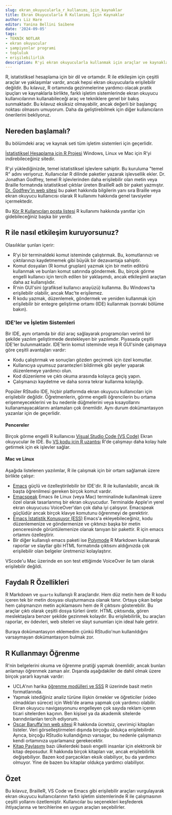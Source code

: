 ```yaml
---
slug: ekran_okuyucularla_r_kullanımı_i̇çin_kaynaklar
title: Ekran Okuyucularla R Kullanımı İçin Kaynaklar
author: Liz Hare
editor: Yanina Bellini Saibene
date: '2024-09-05'
tags:
- TEKNİK NOTLAR
- ekran okuyucular
- şampi̇yonlar programi
- topluluk
- erişilebilirlik
description: R'yi ekran okuyucularla kullanmak için araçlar ve kaynaklar.
---
```


R, istatistiksel hesaplama için bir dil ve ortamdır.
R ile etkileşim için çeşitli araçlar ve yaklaşımlar vardır, ancak hepsi ekran okuyucularla erişilebilir değildir.
Bu kılavuz, R ortamında gezinmelerine yardımcı olacak pratik ipuçları ve kaynaklarla birlikte, farklı işletim sistemlerinde ekran okuyucu kullanıcılarının kullanabileceği araç ve tekniklere genel bir bakış sunmaktadır.
Bu kılavuz eksiksiz olmayabilir, ancak değerli bir başlangıç noktası olmasını umuyorum. Daha da geliştirebilmek için diğer kullanıcıların önerilerini bekliyoruz.

## Nereden başlamalı?

Bu bölümdeki araç ve kaynak seti tüm işletim sistemleri için geçerlidir.

[İstatistiksel Hesaplama için R Projesi](https://www.r-project.org) Windows, Linux ve Mac için R'yi indirebileceğiniz sitedir.

R'yi yüklediğinizde, temel istatistiksel işlevlere sahiptir.
Bu kuruluma "temel R" adını veriyoruz.
Kullanıcılar R dilinde paketler yazarak işlevsellik ekler.
Dr. Jonathan Godfrey, temel R işlevlerinden daha erişilebilir olan metin veya Braille formatında istatistiksel çıktılar üreten BrailleR adlı bir paket yazmıştır.
[Dr. Godfrey'in web sitesi](https://r-resources.massey.ac.nz/BrailleR/) bu paket hakkında bilgilerin yanı sıra Braille veya ekran okuyucu kullanıcısı olarak R kullanımı hakkında genel tavsiyeler içermektedir.

Bu [Kör R Kullanıcıları posta listesi](https://www.nfbnet.org/mailman/listinfo/blindrug_nfbnet.org) R kullanımı hakkında yanıtlar için gidebileceğiniz başka bir yerdir.

## R ile nasıl etkileşim kuruyorsunuz?

Olasılıklar şunları içerir:

- R'yi bir terminaldeki komut isteminde çalıştırmak. Bu, komutlarınızı ve çıktılarınızı kaydetmemek gibi büyük bir dezavantaja sahiptir.
- Komut dosyaları (R komut grupları) yazmak için bir metin editörü kullanmak ve bunları komut satırında göndermek. Bu, birçok görme engelli kullanıcı için tercih edilen bir yaklaşımdı, ancak etkileşimli araçtan daha az kullanışlıdır.
- R'nin GUI'sini (grafiksel kullanıcı arayüzü) kullanma. Bu Windows'ta erişilebilir olabilir, ancak Mac'te erişilemez.
- R kodu yazmak, düzenlemek, göndermek ve yeniden kullanmak için erişilebilir bir entegre geliştirme ortamı (IDE) kullanmak (sonraki bölüme bakın).

### IDE'ler ve İşletim Sistemleri

Bir IDE, aynı ortamda bir dizi araç sağlayarak programcıları verimli bir şekilde yazılım geliştirmede destekleyen bir yazılımdır. Piyasada çeşitli IDE'ler bulunmaktadır.
IDE'lerin komut isteminde veya R GUI'sinde çalışmaya göre çeşitli avantajları vardır:

- Kodu çalıştırmak ve sonuçları gözden geçirmek için özel komutlar.
- Kullanıcıya uyumsuz parantezleri bildirmek gibi şeyler yaparak düzenlemeye yardımcı olun.
- Kod düzenleme ve çıktı okuma arasında kolayca geçiş yapın.
- Çalışmanızı kaydetme ve daha sonra tekrar kullanma kolaylığı.

Popüler RStudio IDE, hiçbir platformda ekran okuyucu kullanıcıları için erişilebilir değildir.
Öğretmenlerin, görme engelli öğrencilerin bu ortama erişemeyeceklerini ve bu nedenle düğmelerini veya kısayollarını kullanamayacaklarını anlamaları çok önemlidir. Aynı durum dokümantasyon yazanlar için de geçerlidir.

#### Pencereler

Birçok görme engelli R kullanıcısı [Visual Studio Code (VS Code)](https://code.visualstudio.com) Ekran okuyucular ile IDE.
Bu [VS kodu için R uzantısı](https://marketplace.visualstudio.com/items?itemName=REditorSupport.r)
R'de çalışmayı daha kolay hale getirmek için ek işlevler sağlar.

#### Mac ve Linux

Aşağıda listelenen yazılımlar, R ile çalışmak için bir ortam sağlamak üzere birlikte çalışır:

- [Emacs](https://www.gnu.org/software/emacs/) güçlü ve özelleştirilebilir bir IDE'dir.
  R ile kullanılabilir, ancak ilk başta öğrenilmesi gereken birçok komut vardır.
- [Emacspeak](https://github.com/tvraman/emacspeak) Emacs ile Linux (veya Mac) terminalinde kullanılmak üzere özel olarak tasarlanmış bir ekran okuyucudur.
  Terminalde Apple'ın yerel ekran okuyucusu VoiceOver'dan çok daha iyi çalışıyor.
  Emacspeak güçlüdür ancak birçok klavye komutunu öğrenmeyi de gerektirir.
- [Emacs İstatistik Konuşuyor (ESS)](https://ess.r-project.org) Emacs'a ekleyebileceğiniz, kodu düzenlemenize ve göndermenize ve çıktınızı başka bir metin penceresinde görüntülemenize olanak tanıyan bir pakettir.
  R için emacs ortamını özelleştirir.
- Bir diğer kullanışlı emacs paketi ise [Polymode](https://polymode.github.io) R Markdown kullanarak raporlar ve slaytlar gibi HTML formatında çıktısını aldığınızda çok erişilebilir olan belgeler üretmenizi kolaylaştırır.

VScode'u Mac üzerinde en son test ettiğimde VoiceOver ile tam olarak erişilebilir değildi.

## Faydalı R Özellikleri

R Markdown ve `quarto` kullanışlı R araçlarıdır.
Hem düz metin hem de R kodu içeren tek bir metin dosyası oluşturmanıza olanak tanır.
Ortaya çıkan belge hem çalışmanızın metin açıklamasını hem de R çıktısını gösterebilir.
Bu araçlar çıktı olarak çeşitli dosya türleri üretir.
HTML çıktısında, gören meslektaşlara benzer şekilde gezinmek kolaydır.
Bu erişilebilirlik, bu araçları raporlar, ev ödevleri, web siteleri ve slayt sunumları için ideal hale getirir.

Buraya dokümantasyon eklemedim çünkü RStudio'nun kullanıldığını varsaymayan dokümantasyon bulmak zor.

## R Kullanmayı Öğrenme

R'nin belgelerini okuma ve öğrenme pratiği yapmak önemlidir, ancak bunları anlamayı öğrenmek zaman alır. Dışarıda aşağıdakiler de dahil olmak üzere birçok yararlı kaynak vardır:

- UCLA'nın harika [öğrenme modülleri ve SSS](https://stats.oarc.ucla.edu/r/) R üzerinde basit metin formatlarında.
- Yapmak istediğiniz analiz türüne ilişkin örnekler ve öğreticiler (video olmadıkları sürece) için Web'de arama yapmak çok yardımcı olabilir. Ekran okuyucu navigasyonunu engelleyen çok sayıda reklam içeren ticari sitelerden kaçının. Ben kişisel ya da akademik sitelerde barındırılanları tercih ediyorum.
- [Oscar Baruffa'nın web sitesi](https://www.bigbookofr.com) R hakkında ücretsiz, çevrimiçi kitapları listeler. Veri görselleştirmeleri dışında birçoğu oldukça erişilebilirdir. Ayrıca, birçoğu RStudio kullandığınızı varsayar, bu nedenle çalışmanızı kendi ortamınıza uyarlamanız gerekecektir.
- [Kitap Paylaşımı](https://bookshare.org) bazı ülkelerdeki basılı engelli insanlar için elektronik bir kitap deposudur. R hakkında birçok kitapları var, ancak erişilebilirlik değişebiliyor. Bazen kod parçacıkları eksik olabiliyor, bu da yardımcı olmuyor. Yine de bazen bu kitaplar oldukça yardımcı olabiliyor.

## Özet

Bu kılavuz, BrailleR, VS Code ve Emacs gibi erişilebilir araçları vurgulayarak ekran okuyucu kullanıcılarının farklı işletim sistemlerinde R ile çalışmasının çeşitli yollarını özetlemiştir. Kullanıcılar bu seçenekleri keşfederek ihtiyaçlarına ve tercihlerine en uygun araçları seçebilirler.


